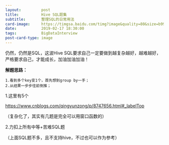 ```yaml
---
layout:         post
title:          Hive SQL题集
subtitle:       整理SQL的日常用法
card-image:     https://timgsa.baidu.com/timg?image&quality=80&size=b9999_10000&sec=1550409746108&di=db5b5fe133b3d90f0b83f4dc0098322b&imgtype=0&src=http%3A%2F%2Fimg.25pp.com%2Fuploadfile%2Fapp%2Ficon%2F20151018%2F1445137809972635.jpg
date:           2019-02-17 18:30:00
tags:           BigDataInterview
post-card-type: image
---
```


仍然，仍然是SQL，这波Hive SQL要求自己一定要做到越复杂越好，越难越好，严格要求自己，才能成长，加油加油加油！

**解题思路：**

	1.看到多个key变1个，首先想到group by一手；
	2.从结果一步步往前倒推；

1.这里有5个

<https://www.cnblogs.com/qingyunzong/p/8747656.html#_labelTop>

（复杂化了，其实有几题是完全可以用窗口函数的）

2.力扣上所有中等+苦难SQL题

（上面SQL题不多，且不支持hive，不过也可以作为参考）